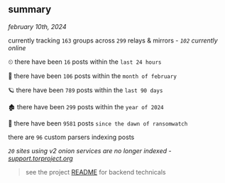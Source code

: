 
## summary
_february 10th, 2024_

currently tracking `163` groups across `299` relays & mirrors - _`102` currently online_

⏲ there have been `16` posts within the `last 24 hours`

🦈 there have been `106` posts within the `month of february`

🪐 there have been `789` posts within the `last 90 days`

🏚 there have been `299` posts within the `year of 2024`

🦕 there have been `9581` posts `since the dawn of ransomwatch`

there are `96` custom parsers indexing posts

_`20` sites using v2 onion services are no longer indexed - [support.torproject.org](https://support.torproject.org/onionservices/v2-deprecation/)_

> see the project [README](https://github.com/joshhighet/ransomwatch#ransomwatch--) for backend technicals
